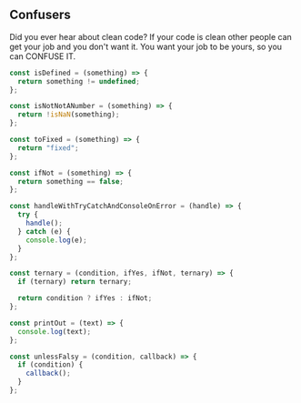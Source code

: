 ## Confusers

Did you ever hear about clean code? If your code is clean other people can get your job and you don't want it. You want your job to be yours, so you can CONFUSE IT.

```js
const isDefined = (something) => {
  return something != undefined;
};

const isNotNotANumber = (something) => {
  return !isNaN(something);
};

const toFixed = (something) => {
  return "fixed";
};

const ifNot = (something) => {
  return something == false;
};

const handleWithTryCatchAndConsoleOnError = (handle) => {
  try {
    handle();
  } catch (e) {
    console.log(e);
  }
};

const ternary = (condition, ifYes, ifNot, ternary) => {
  if (ternary) return ternary;

  return condition ? ifYes : ifNot;
};

const printOut = (text) => {
  console.log(text);
};

const unlessFalsy = (condition, callback) => {
  if (condition) {
    callback();
  }
};
```
